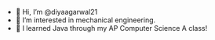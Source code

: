 - 👋 Hi, I’m @diyaagarwal21
- 👀 I’m interested in mechanical engineering.
- 🌱 I learned Java through my AP Computer Science A class!

<!---
diyaagarwal21/diyaagarwal21 is a ✨ special ✨ repository because its `README.md` (this file) appears on your GitHub profile.
You can click the Preview link to take a look at your changes.
--->
